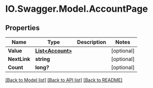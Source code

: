 # IO.Swagger.Model.AccountPage
## Properties

Name | Type | Description | Notes
------------ | ------------- | ------------- | -------------
**Value** | [**List&lt;Account&gt;**](Account.md) |  | [optional] 
**NextLink** | **string** |  | [optional] 
**Count** | **long?** |  | [optional] 

[[Back to Model list]](../README.md#documentation-for-models) [[Back to API list]](../README.md#documentation-for-api-endpoints) [[Back to README]](../README.md)

